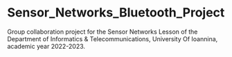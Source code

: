 # Sensor_Networks_Bluetooth_Project
Group collaboration project for the Sensor Networks Lesson of the Department of Informatics &amp; Telecommunications, University Of Ioannina, academic year 2022-2023.
